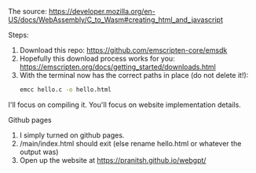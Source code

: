 The source: https://developer.mozilla.org/en-US/docs/WebAssembly/C_to_Wasm#creating_html_and_javascript

Steps:
1. Download this repo: https://github.com/emscripten-core/emsdk
2. Hopefully this download process works for you: https://emscripten.org/docs/getting_started/downloads.html
3. With the terminal now has the correct paths in place (do not delete it!): 
   ```sh
   emcc hello.c -o hello.html
   ```

I'll focus on compiling it.
You'll focus on website implementation details.

Github pages
1. I simply turned on github pages.
2. /main/index.html should exit (else rename hello.html or whatever the output was)
3. Open up the website at https://pranitsh.github.io/webgpt/